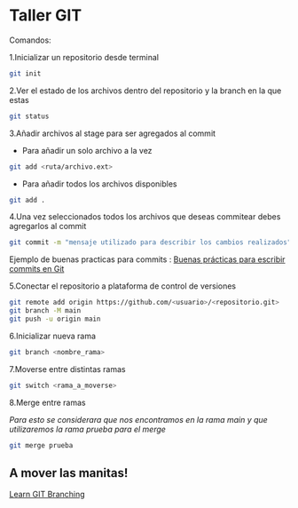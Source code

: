 # Taller GIT
Comandos:

1.Inicializar un repositorio desde terminal
```bash
git init
```
2.Ver el estado de los archivos dentro del repositorio y la branch en la que estas
```bash
git status
```
3.Añadir archivos al stage para ser agregados al commit
- Para añadir un solo archivo a la vez
```bash
git add <ruta/archivo.ext>
```
- Para añadir todos los archivos disponibles
```bash
git add .
```

4.Una vez seleccionados todos los archivos que deseas commitear debes agregarlos al commit
```bash
git commit -m "mensaje utilizado para describir los cambios realizados"
```
Ejemplo de buenas practicas para commits : [Buenas prácticas para escribir commits en Git](https://midu.dev/buenas-practicas-escribir-commits-git/ "Buenas prácticas para escribir commits en Git")

5.Conectar el repositorio a plataforma de control de versiones
```bash
git remote add origin https://github.com/<usuario>/<repositorio.git>
git branch -M main
git push -u origin main
```
6.Inicializar nueva rama
```bash
git branch <nombre_rama>
```
7.Moverse entre distintas ramas
```bash
git switch <rama_a_moverse>
```
8.Merge entre ramas

*Para esto se considerara que nos encontramos en la rama main y que utilizaremos la rama prueba para el merge*

```bash
git merge prueba
```

## A mover las manitas!
[Learn GIT Branching](https://learngitbranching.js.org/?locale=es_ES "Learn GIT Branching")
